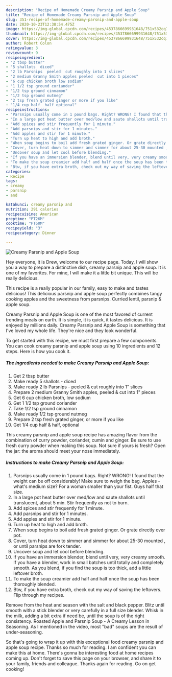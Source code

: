 ```yaml
---
description: "Recipe of Homemade Creamy Parsnip and Apple Soup"
title: "Recipe of Homemade Creamy Parsnip and Apple Soup"
slug: 351-recipe-of-homemade-creamy-parsnip-and-apple-soup
date: 2020-10-23T12:38:54.475Z
image: https://img-global.cpcdn.com/recipes/4537866699931648/751x532cq70/creamy-parsnip-and-apple-soup-recipe-main-photo.jpg
thumbnail: https://img-global.cpcdn.com/recipes/4537866699931648/751x532cq70/creamy-parsnip-and-apple-soup-recipe-main-photo.jpg
cover: https://img-global.cpcdn.com/recipes/4537866699931648/751x532cq70/creamy-parsnip-and-apple-soup-recipe-main-photo.jpg
author: Robert Colon
ratingvalue: 3
reviewcount: 9
recipeingredient:
- "2 tbsp butter"
- "5 shallots  diced"
- "2 lb Parsnips  peeled  cut roughly into 1 slices"
- "2 medium Granny Smith apples peeled  cut into 1 pieces"
- "6 cup chicken broth low sodium"
- "1 1/2 tsp ground coriander"
- "1/2 tsp ground cinnamon"
- "1/2 tsp ground nutmeg"
- "2 tsp fresh grated ginger or more if you like"
- "1/4 cup half  half optional"
recipeinstructions:
- "Parsnips usually come in 1 pound bags. Right? WRONG! I found that the weight can be off considerably! Make sure to weigh the bag. Apples - what&#39;s medium size? For a woman smaller than your fist. Guys half that size."
- "In a large pot heat butter over med/low and saute shallots until translucent, about 5 min. Stir frequently as not to burn."
- "Add spices and stir frequently for 1 minute."
- "Add parsnips and stir for 1 minutes."
- "Add apples and stir for 1 minute."
- "Turn up heat to high and add broth."
- "When soup begins to boil add fresh grated ginger. Or grate directly over pot."
- "Cover, turn heat down to simmer and simmer for about 25-30 mounted , or until parsnips are fork tender."
- "Uncover soup and let cool before blending."
- "If you have an immersion blender, blend until very, very creamy smooth. If you have a blender, work in small batches until totally and completely smooth. As you blend, if you find the soup is too thick, add a little leftover broth."
- "To make the soup creamier add half and half once the soup has been thoroughly blended."
- "Btw, if you have extra broth, check out my way of saving the leftovers. Flip through my recipes."
categories:
- Recipe
tags:
- creamy
- parsnip
- and

katakunci: creamy parsnip and 
nutrition: 291 calories
recipecuisine: American
preptime: "PT26M"
cooktime: "PT60M"
recipeyield: "3"
recipecategory: Dinner

---
```



![Creamy Parsnip and Apple Soup](https://img-global.cpcdn.com/recipes/4537866699931648/751x532cq70/creamy-parsnip-and-apple-soup-recipe-main-photo.jpg)

Hey everyone, it is Drew, welcome to our recipe page. Today, I will show you a way to prepare a distinctive dish, creamy parsnip and apple soup. It is one of my favorites. For mine, I will make it a little bit unique. This will be really delicious.

This recipe is a really popular in our family, easy to make and tastes delicious! This delicious parsnip and apple soup perfectly combines tangy cooking apples and the sweetness from parsnips. Curried lentil, parsnip &amp; apple soup.

Creamy Parsnip and Apple Soup is one of the most favored of current trending meals on earth. It is simple, it is quick, it tastes delicious. It is enjoyed by millions daily. Creamy Parsnip and Apple Soup is something that I've loved my whole life. They're nice and they look wonderful.


To get started with this recipe, we must first prepare a few components. You can cook creamy parsnip and apple soup using 10 ingredients and 12 steps. Here is how you cook it.

<!--inarticleads1-->

##### The ingredients needed to make Creamy Parsnip and Apple Soup:

1. Get 2 tbsp butter
1. Make ready 5 shallots - diced
1. Make ready 2 lb Parsnips - peeled &amp; cut roughly into 1&#34; slices
1. Prepare 2 medium Granny Smith apples, peeled &amp; cut into 1&#34; pieces
1. Get 6 cup chicken broth, low sodium
1. Get 1 1/2 tsp ground coriander
1. Take 1/2 tsp ground cinnamon
1. Make ready 1/2 tsp ground nutmeg
1. Prepare 2 tsp fresh grated ginger, or more if you like
1. Get 1/4 cup half &amp; half, optional


This creamy parsnip and apple soup recipe has amazing flavor from the combination of curry powder, coriander, cumin and ginger. Be sure to use fresh curry powder when making this soup. Not sure if yours is fresh? Open the jar: the aroma should meet your nose immediately. 

<!--inarticleads2-->

##### Instructions to make Creamy Parsnip and Apple Soup:

1. Parsnips usually come in 1 pound bags. Right? WRONG! I found that the weight can be off considerably! Make sure to weigh the bag. Apples - what&#39;s medium size? For a woman smaller than your fist. Guys half that size.
1. In a large pot heat butter over med/low and saute shallots until translucent, about 5 min. Stir frequently as not to burn.
1. Add spices and stir frequently for 1 minute.
1. Add parsnips and stir for 1 minutes.
1. Add apples and stir for 1 minute.
1. Turn up heat to high and add broth.
1. When soup begins to boil add fresh grated ginger. Or grate directly over pot.
1. Cover, turn heat down to simmer and simmer for about 25-30 mounted , or until parsnips are fork tender.
1. Uncover soup and let cool before blending.
1. If you have an immersion blender, blend until very, very creamy smooth. If you have a blender, work in small batches until totally and completely smooth. As you blend, if you find the soup is too thick, add a little leftover broth.
1. To make the soup creamier add half and half once the soup has been thoroughly blended.
1. Btw, if you have extra broth, check out my way of saving the leftovers. Flip through my recipes.


Remove from the heat and season with the salt and black pepper. Blitz until smooth with a stick blender or very carefully in a full size blender. Whisk in the milk, adding a bit extra if need be, until the soup is of the right consistency. Roasted Apple and Parsnip Soup - A Creamy Lesson in Seasoning. As I mentioned in the video, most &#34;bad&#34; soups are the result of under-seasoning. 

So that's going to wrap it up with this exceptional food creamy parsnip and apple soup recipe. Thanks so much for reading. I am confident you can make this at home. There's gonna be interesting food at home recipes coming up. Don't forget to save this page on your browser, and share it to your family, friends and colleague. Thanks again for reading. Go on get cooking!
